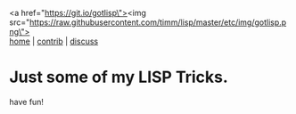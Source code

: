 <a href=\"https://git.io/gotlisp\"><img src=\"https://raw.githubusercontent.com/timm/lisp/master/etc/img/gotlisp.png\"><br>
[home](http://git.io/gotlisp) | [contrib](https://github.com/timm/lisp/blob/master/CONTRIBUTING.md) | [discuss](https://github.com/timm/lisp/issues)

# Just some of my LISP Tricks.

have fun!

